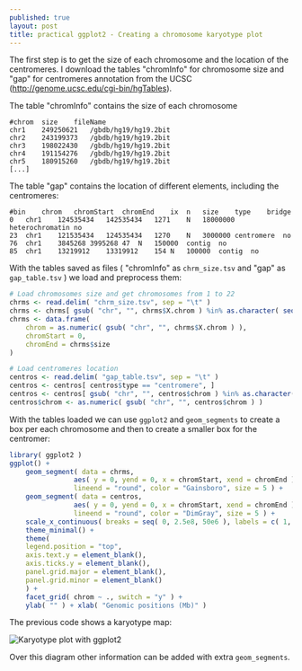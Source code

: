 ```yaml
---
published: true
layout: post
title: practical ggplot2 - Creating a chromosome karyotype plot
---
```


The first step is to get the size of each chromosome and the location of the centromeres. I download the tables "chromInfo" for chromosome size and "gap" for centromeres annotation from the UCSC (http://genome.ucsc.edu/cgi-bin/hgTables).

The table "chromInfo" contains the size of each chromosome

```
#chrom	size	fileName
chr1	249250621	/gbdb/hg19/hg19.2bit
chr2	243199373	/gbdb/hg19/hg19.2bit
chr3	198022430	/gbdb/hg19/hg19.2bit
chr4	191154276	/gbdb/hg19/hg19.2bit
chr5	180915260	/gbdb/hg19/hg19.2bit
[...]
```

The table "gap" contains the location of different elements, including the centromeres:

```
#bin	chrom	chromStart	chromEnd	ix	n	size	type	bridge
0	chr1	124535434	142535434	1271	N	18000000	heterochromatin	no
23	chr1	121535434	124535434	1270	N	3000000	centromere	no
76	chr1	3845268	3995268	47	N	150000	contig	no
85	chr1	13219912	13319912	154	N	100000	contig	no
```

With the tables saved as files ( "chromInfo" as `chrm_size.tsv` and "gap" as `gap_table.tsv` ) we load and preprocess them:

```R
# Load chromosomes size and get chromosomes from 1 to 22
chrms <- read.delim( "chrm_size.tsv", sep = "\t" )
chrms <- chrms[ gsub( "chr", "", chrms$X.chrom ) %in% as.character( seq( 22 ) ), c( "X.chrom", "size" ) ]
chrms <- data.frame(
	chrom = as.numeric( gsub( "chr", "", chrms$X.chrom ) ),
	chromStart = 0,
	chromEnd = chrms$size
)

# Load centromeres location
centros <- read.delim( "gap_table.tsv", sep = "\t" )
centros <- centros[ centros$type == "centromere", ]
centros <- centros[ gsub( "chr", "", centros$chrom ) %in% as.character( seq( 22 ) ), c( "chrom", "chromStart", "chromEnd" ) ]
centros$chrom <- as.numeric( gsub( "chr", "", centros$chrom ) )
```

With the tables loaded we can use `ggplot2` and `geom_segments` to create a box per each chromosome and then to create a smaller box for the centromer:

```R
library( ggplot2 )
ggplot() +
	geom_segment( data = chrms,
				aes( y = 0, yend = 0, x = chromStart, xend = chromEnd ),
				lineend = "round", color = "Gainsboro", size = 5 ) +
	geom_segment( data = centros, 
				aes( y = 0, yend = 0, x = chromStart, xend = chromEnd ),
				lineend = "round", color = "DimGray", size = 5 ) +
	scale_x_continuous( breaks = seq( 0, 2.5e8, 50e6 ), labels = c( 1, seq( 50, 250, 50  ) ) ) +
	theme_minimal() +
	theme(
	legend.position = "top",
	axis.text.y = element_blank(),
	axis.ticks.y = element_blank(),
	panel.grid.major = element_blank(), 
	panel.grid.minor = element_blank()
	) + 
	facet_grid( chrom ~ ., switch = "y" ) +
	ylab( "" ) + xlab( "Genomic positions (Mb)" )
```

The previous code shows a karyotype map:

![Karyotype plot with ggplot2]({{baseurl}}/assets/ggplot2_karyotype.png)

Over this diagram other information can be added with extra `geom_segments`.
